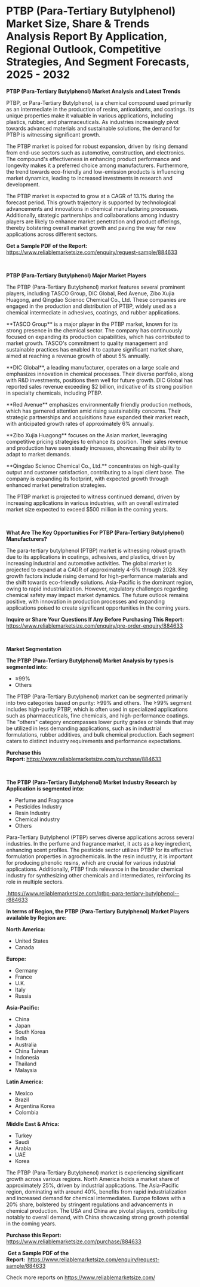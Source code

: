 <p><h1>PTBP (Para-Tertiary Butylphenol) Market Size, Share & Trends Analysis Report By Application, Regional Outlook, Competitive Strategies, And Segment Forecasts, 2025 - 2032</h1></p><p><strong>PTBP (Para-Tertiary Butylphenol) Market Analysis and Latest Trends</strong></p>
<p><p>PTBP, or Para-Tertiary Butylphenol, is a chemical compound used primarily as an intermediate in the production of resins, antioxidants, and coatings. Its unique properties make it valuable in various applications, including plastics, rubber, and pharmaceuticals. As industries increasingly pivot towards advanced materials and sustainable solutions, the demand for PTBP is witnessing significant growth.</p><p>The PTBP market is poised for robust expansion, driven by rising demand from end-use sectors such as automotive, construction, and electronics. The compound's effectiveness in enhancing product performance and longevity makes it a preferred choice among manufacturers. Furthermore, the trend towards eco-friendly and low-emission products is influencing market dynamics, leading to increased investments in research and development.</p><p>The PTBP market is expected to grow at a CAGR of 13.1% during the forecast period. This growth trajectory is supported by technological advancements and innovations in chemical manufacturing processes. Additionally, strategic partnerships and collaborations among industry players are likely to enhance market penetration and product offerings, thereby bolstering overall market growth and paving the way for new applications across different sectors.</p></p>
<p><strong>Get a Sample PDF of the Report:&nbsp;</strong> <a href="https://www.reliablemarketsize.com/enquiry/request-sample/884633?utm_campaign=2218&utm_medium=2&utm_source=Github&utm_content=ia&utm_term=01022025&utm_id=ptbp-para-tertiary-butylphenol">https://www.reliablemarketsize.com/enquiry/request-sample/884633</a></p>
<p>&nbsp;</p>
<p><strong>PTBP (Para-Tertiary Butylphenol) Major Market Players</strong></p>
<p><p>The PTBP (Para-Tertiary Butylphenol) market features several prominent players, including TASCO Group, DIC Global, Red Avenue, Zibo Xujia Huagong, and Qingdao Scienoc Chemical Co., Ltd. These companies are engaged in the production and distribution of PTBP, widely used as a chemical intermediate in adhesives, coatings, and rubber applications.</p><p>**TASCO Group** is a major player in the PTBP market, known for its strong presence in the chemical sector. The company has continuously focused on expanding its production capabilities, which has contributed to market growth. TASCO's commitment to quality management and sustainable practices has enabled it to capture significant market share, aimed at reaching a revenue growth of about 5% annually.</p><p>**DIC Global**, a leading manufacturer, operates on a large scale and emphasizes innovation in chemical processes. Their diverse portfolio, along with R&D investments, positions them well for future growth. DIC Global has reported sales revenue exceeding $2 billion, indicative of its strong position in specialty chemicals, including PTBP.</p><p>**Red Avenue** emphasizes environmentally friendly production methods, which has garnered attention amid rising sustainability concerns. Their strategic partnerships and acquisitions have expanded their market reach, with anticipated growth rates of approximately 6% annually.</p><p>**Zibo Xujia Huagong** focuses on the Asian market, leveraging competitive pricing strategies to enhance its position. Their sales revenue and production have seen steady increases, showcasing their ability to adapt to market demands.</p><p>**Qingdao Scienoc Chemical Co., Ltd.** concentrates on high-quality output and customer satisfaction, contributing to a loyal client base. The company is expanding its footprint, with expected growth through enhanced market penetration strategies.</p><p>The PTBP market is projected to witness continued demand, driven by increasing applications in various industries, with an overall estimated market size expected to exceed $500 million in the coming years.</p></p>
<p>&nbsp;</p>
<p><strong>What Are The Key Opportunities For PTBP (Para-Tertiary Butylphenol) Manufacturers?</strong></p>
<p><p>The para-tertiary butylphenol (PTBP) market is witnessing robust growth due to its applications in coatings, adhesives, and plastics, driven by increasing industrial and automotive activities. The global market is projected to expand at a CAGR of approximately 4-6% through 2028. Key growth factors include rising demand for high-performance materials and the shift towards eco-friendly solutions. Asia-Pacific is the dominant region, owing to rapid industrialization. However, regulatory challenges regarding chemical safety may impact market dynamics. The future outlook remains positive, with innovation in production processes and expanding applications poised to create significant opportunities in the coming years.</p></p>
<p><strong>Inquire or Share Your Questions If Any Before Purchasing This Report:</strong> <a href="https://www.reliablemarketsize.com/enquiry/pre-order-enquiry/884633?utm_campaign=2218&utm_medium=2&utm_source=Github&utm_content=ia&utm_term=01022025&utm_id=ptbp-para-tertiary-butylphenol">https://www.reliablemarketsize.com/enquiry/pre-order-enquiry/884633</a></p>
<p>&nbsp;</p>
<p><strong>Market Segmentation</strong></p>
<p><strong>The PTBP (Para-Tertiary Butylphenol) Market Analysis by types is segmented into:</strong></p>
<p><ul><li>≥99%</li><li>Others</li></ul></p>
<p><p>The PTBP (Para-Tertiary Butylphenol) market can be segmented primarily into two categories based on purity: ≥99% and others. The ≥99% segment includes high-purity PTBP, which is often used in specialized applications such as pharmaceuticals, fine chemicals, and high-performance coatings. The "others" category encompasses lower purity grades or blends that may be utilized in less demanding applications, such as in industrial formulations, rubber additives, and bulk chemical production. Each segment caters to distinct industry requirements and performance expectations.</p></p>
<p><strong>Purchase this Report:&nbsp;</strong><a href="https://www.reliablemarketsize.com/purchase/884633?utm_campaign=2218&utm_medium=2&utm_source=Github&utm_content=ia&utm_term=01022025&utm_id=ptbp-para-tertiary-butylphenol">https://www.reliablemarketsize.com/purchase/884633</a></p>
<p>&nbsp;</p>
<p><strong>The PTBP (Para-Tertiary Butylphenol) Market Industry Research by Application is segmented into:</strong></p>
<p><ul><li>Perfume and Fragrance</li><li>Pesticides Industry</li><li>Resin Industry</li><li>Chemical industry</li><li>Others</li></ul></p>
<p><p>Para-Tertiary Butylphenol (PTBP) serves diverse applications across several industries. In the perfume and fragrance market, it acts as a key ingredient, enhancing scent profiles. The pesticide sector utilizes PTBP for its effective formulation properties in agrochemicals. In the resin industry, it is important for producing phenolic resins, which are crucial for various industrial applications. Additionally, PTBP finds relevance in the broader chemical industry for synthesizing other chemicals and intermediates, reinforcing its role in multiple sectors.</p></p>
<p><a href="https://www.reliablemarketsize.com/ptbp-para-tertiary-butylphenol--r884633?utm_campaign=2218&utm_medium=2&utm_source=Github&utm_content=ia&utm_term=01022025&utm_id=ptbp-para-tertiary-butylphenol">&nbsp;https://www.reliablemarketsize.com/ptbp-para-tertiary-butylphenol--r884633</a></p>
<p><strong>In terms of Region, the PTBP (Para-Tertiary Butylphenol) Market Players available by Region are:</strong></p>
<p>
    <p> <strong> North America: </strong>
        <ul>
            <li>United States</li>
            <li>Canada</li>
        </ul>
        </p> 
    <p> <strong> Europe: </strong>
        <ul>
            <li>Germany</li>
            <li>France</li>
            <li>U.K.</li>
            <li>Italy</li>
            <li>Russia</li>
        </ul>
        </p> 
    <p> <strong> Asia-Pacific: </strong>
        <ul>
            <li>China</li>
            <li>Japan</li>
            <li>South Korea</li>
            <li>India</li>
            <li>Australia</li>
            <li>China Taiwan</li>
            <li>Indonesia</li>
            <li>Thailand</li>
            <li>Malaysia</li>
        </ul>
        </p> 
    <p> <strong> Latin America: </strong>
        <ul>
            <li>Mexico</li>
            <li>Brazil</li>
            <li>Argentina Korea</li>
            <li>Colombia</li>
        </ul>
        </p> 
    <p> <strong> Middle East & Africa: </strong>
        <ul>
            <li>Turkey</li>
            <li>Saudi</li>
            <li>Arabia</li>
            <li>UAE</li>
            <li>Korea</li>
        </ul>
    </p>
    </p>
<p><p>The PTBP (Para-Tertiary Butylphenol) market is experiencing significant growth across various regions. North America holds a market share of approximately 25%, driven by industrial applications. The Asia-Pacific region, dominating with around 40%, benefits from rapid industrialization and increased demand for chemical intermediates. Europe follows with a 20% share, bolstered by stringent regulations and advancements in chemical production. The USA and China are pivotal players, contributing notably to overall demand, with China showcasing strong growth potential in the coming years.</p></p>
<p><strong>Purchase this Report: </strong><a href="https://www.reliablemarketsize.com/purchase/884633?utm_campaign=2218&utm_medium=2&utm_source=Github&utm_content=ia&utm_term=01022025&utm_id=ptbp-para-tertiary-butylphenol">https://www.reliablemarketsize.com/purchase/884633</a></p>
<p>&nbsp;<strong>Get a Sample PDF of the Report:&nbsp;&nbsp;</strong><a href="https://www.reliablemarketsize.com/enquiry/request-sample/884633?utm_campaign=2218&utm_medium=2&utm_source=Github&utm_content=ia&utm_term=01022025&utm_id=ptbp-para-tertiary-butylphenol">https://www.reliablemarketsize.com/enquiry/request-sample/884633</a></p>
<p><strong></strong></p>
<p>Check more reports on <a href="https://www.reliablemarketsize.com/?utm_campaign=2218&utm_medium=2&utm_source=Github&utm_content=ia&utm_term=01022025&utm_id=ptbp-para-tertiary-butylphenol">https://www.reliablemarketsize.com/</a></p>